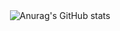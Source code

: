 <div align="center">
  <img src="https://github-readme-stats.vercel.app/api?username=teonten&theme=dark&show_icons=true" alt="Anurag's GitHub stats">
</div>


<!---
Teonten/Teonten is a ✨ special ✨ repository because its `README.md` (this file) appears on your GitHub profile.
You can click the Preview link to take a look at your changes.
![Anurag's GitHub stats](https://github-readme-stats.vercel.app/api?username=teonten&show=reviews,discussions_started,discussions_answered,prs_merged,prs_merged_percentage)
--->


<!--
**Teonten/teonten** is a ✨ _special_ ✨ repository because its `README.md` (this file) appears on your GitHub profile.

Here are some ideas to get you started:

- 🔭 I’m currently working on ...
- 🌱 I’m currently learning ...
- 👯 I’m looking to collaborate on ...
- 🤔 I’m looking for help with ...
- 💬 Ask me about ...
- 📫 How to reach me: ...
- 😄 Pronouns: ...
- ⚡ Fun fact: ...
-->
